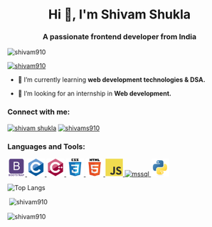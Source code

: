 <h1 align="center">Hi 👋, I'm Shivam Shukla</h1>
<h3 align="center">A passionate frontend developer from India</h3>

<p align="left"> <img src="https://komarev.com/ghpvc/?username=shivam910&label=Profile%20views&color=0e75b6&style=flat" alt="shivam910" /> </p>

<p align="left"> <a href="https://github.com/shivam910/github-profile-trophy"><img src="https://github-profile-trophy.vercel.app/?username=shivam910&theme=darkhub" alt="shivam910" /></a> </p>

- 🌱 I’m currently learning **web development technologies & DSA.**

- 👀 I’m looking for an internship in **Web development.**

<!-- - 📫 My LinkedIn profile: **https://www.linkedin.com/in/shivam-shukla-4b870b1b3** -->

<h3 align="left">Connect with me:</h3>
<p align="left">
<a href="https://linkedin.com/in/shivam shukla"  target="blank"><img src="https://i2.wp.com/www.pmolearning.co.uk/wp-content/uploads/2019/08/linkedin-logo.png?ssl=1" align="center"  alt="shivam shukla" height="30" width="100" /></a>
<a href="https://www.codechef.com/users/shivams910" target="blank"><img align="center" src="https://i.pinimg.com/564x/c5/d9/fc/c5d9fc1e18bcf039f464c2ab6cfb3eb6.jpg" alt="shivams910" height="30" width="40" /></a>
</p>

<h3 align="left">Languages and Tools:</h3>
<p align="left"> <a href="https://getbootstrap.com" target="_blank"> <img src="https://raw.githubusercontent.com/devicons/devicon/master/icons/bootstrap/bootstrap-plain-wordmark.svg" alt="bootstrap" width="40" height="40"/> </a> <a href="https://www.cprogramming.com/" target="_blank"> <img src="https://raw.githubusercontent.com/devicons/devicon/master/icons/c/c-original.svg" alt="c" width="40" height="40"/> </a> <a href="https://www.w3schools.com/cpp/" target="_blank"> <img src="https://raw.githubusercontent.com/devicons/devicon/master/icons/cplusplus/cplusplus-original.svg" alt="cplusplus" width="40" height="40"/> </a> <a href="https://www.w3schools.com/css/" target="_blank"> <img src="https://raw.githubusercontent.com/devicons/devicon/master/icons/css3/css3-original-wordmark.svg" alt="css3" width="40" height="40"/> </a> <a href="https://www.w3.org/html/" target="_blank"> <img src="https://raw.githubusercontent.com/devicons/devicon/master/icons/html5/html5-original-wordmark.svg" alt="html5" width="40" height="40"/> </a> <a href="https://developer.mozilla.org/en-US/docs/Web/JavaScript" target="_blank"> <img src="https://raw.githubusercontent.com/devicons/devicon/master/icons/javascript/javascript-original.svg" alt="javascript" width="40" height="40"/> </a> <a href="https://www.microsoft.com/en-us/sql-server" target="_blank"> <img src="https://cdn.worldvectorlogo.com/logos/microsoft-sql-server.svg" alt="mssql" width="40" height="40"/> </a> <a href="https://www.python.org" target="_blank"> <img src="https://raw.githubusercontent.com/devicons/devicon/master/icons/python/python-original.svg" alt="python" width="40" height="40"/> </a> </p> 

<div>
<!-- <p><img align="left" src="https://github-readme-stats.vercel.app/api/top-langs?username=shivam910&theme=dark&show_icons=true&locale=en&layout=compact" alt="shivam910" /></p>
</div> -->

![Top Langs](https://github-readme-stats.vercel.app/api/top-langs/?username=shivam910&theme=dark)


<p>&nbsp;<img align="center" src="https://github-readme-stats.vercel.app/api?username=shivam910&theme=dark&show_icons=true&locale=en" alt="shivam910" /></p>

<p><img align="center" src="https://github-readme-streak-stats.herokuapp.com/?user=shivam910&&theme=dark" alt="shivam910" /></p>
